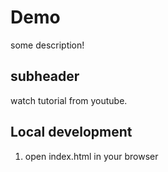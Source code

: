 # Demo

some description!

## subheader

watch tutorial from youtube.

## Local development

1. open index.html in your browser